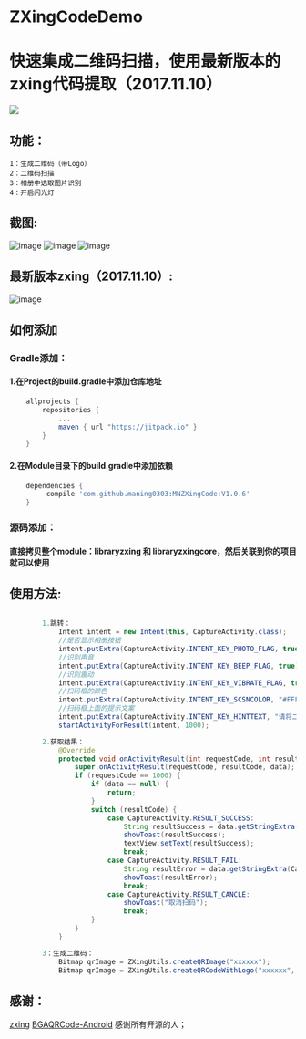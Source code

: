 #    ZXingCodeDemo

#  快速集成二维码扫描，使用最新版本的zxing代码提取（2017.11.10）
[![](https://jitpack.io/v/maning0303/MNZXingCode.svg)](https://jitpack.io/#maning0303/MNZXingCode)

##  功能：
    1：生成二维码（带Logo）
    2：二维码扫描
    3：相册中选取图片识别
    4：开启闪光灯

## 截图:
![image](https://github.com/maning0303/ZXingCodeDemo/blob/master/screenshots/mn_zxing_screenshot_001.png)
![image](https://github.com/maning0303/ZXingCodeDemo/blob/master/screenshots/mn_zxing_screenshot_002.jpg)
![image](https://github.com/maning0303/ZXingCodeDemo/blob/master/screenshots/mn_zxing_screenshot_003.jpg)
## 最新版本zxing（2017.11.10）:
![image](https://github.com/maning0303/ZXingCodeDemo/blob/master/screenshots/mn_zxing_screenshot_004.png)

## 如何添加
### Gradle添加：
#### 1.在Project的build.gradle中添加仓库地址

``` gradle
	allprojects {
		repositories {
			...
			maven { url "https://jitpack.io" }
		}
	}
```

#### 2.在Module目录下的build.gradle中添加依赖
``` gradle
	dependencies {
	     compile 'com.github.maning0303:MNZXingCode:V1.0.6'
	}
```

### 源码添加：
#### 直接拷贝整个module：libraryzxing 和 libraryzxingcore，然后关联到你的项目就可以使用

## 使用方法:

``` java

        1.跳转：
            Intent intent = new Intent(this, CaptureActivity.class);
            //是否显示相册按钮
            intent.putExtra(CaptureActivity.INTENT_KEY_PHOTO_FLAG, true);
            //识别声音
            intent.putExtra(CaptureActivity.INTENT_KEY_BEEP_FLAG, true);
            //识别震动
            intent.putExtra(CaptureActivity.INTENT_KEY_VIBRATE_FLAG, true);
            //扫码框的颜色
            intent.putExtra(CaptureActivity.INTENT_KEY_SCSNCOLOR, "#FFFF00");
            //扫码框上面的提示文案
            intent.putExtra(CaptureActivity.INTENT_KEY_HINTTEXT, "请将二维码放入框中....");
            startActivityForResult(intent, 1000);

        2.获取结果：
            @Override
            protected void onActivityResult(int requestCode, int resultCode, Intent data) {
                super.onActivityResult(requestCode, resultCode, data);
                if (requestCode == 1000) {
                    if (data == null) {
                        return;
                    }
                    switch (resultCode) {
                        case CaptureActivity.RESULT_SUCCESS:
                            String resultSuccess = data.getStringExtra(CaptureActivity.INTENT_KEY_RESULT_SUCCESS);
                            showToast(resultSuccess);
                            textView.setText(resultSuccess);
                            break;
                        case CaptureActivity.RESULT_FAIL:
                            String resultError = data.getStringExtra(CaptureActivity.INTENT_KEY_RESULT_ERROR);
                            showToast(resultError);
                            break;
                        case CaptureActivity.RESULT_CANCLE:
                            showToast("取消扫码");
                            break;
                    }
                }
            }

        3：生成二维码：
        	Bitmap qrImage = ZXingUtils.createQRImage("xxxxxx");
        	Bitmap qrImage = ZXingUtils.createQRCodeWithLogo("xxxxxx", logoBitmap);
```


## 感谢：

[zxing](https://github.com/zxing/zxing)
[BGAQRCode-Android](https://github.com/bingoogolapple/BGAQRCode-Android)
感谢所有开源的人；

